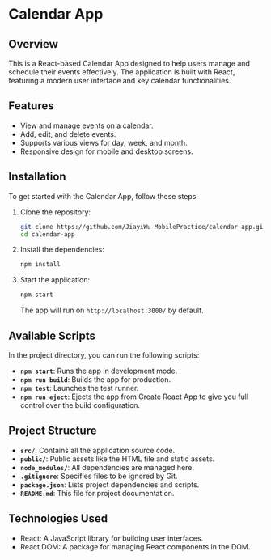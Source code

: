 
# Calendar App

## Overview

This is a React-based Calendar App designed to help users manage and schedule their events effectively. The application is built with React, featuring a modern user interface and key calendar functionalities.

## Features

- View and manage events on a calendar.
- Add, edit, and delete events.
- Supports various views for day, week, and month.
- Responsive design for mobile and desktop screens.

## Installation

To get started with the Calendar App, follow these steps:

1. Clone the repository:

   ```bash
   git clone https://github.com/JiayiWu-MobilePractice/calendar-app.git
   cd calendar-app
   ```

2. Install the dependencies:

   ```bash
   npm install
   ```

3. Start the application:

   ```bash
   npm start
   ```

   The app will run on `http://localhost:3000/` by default.

## Available Scripts

In the project directory, you can run the following scripts:

- **`npm start`**: Runs the app in development mode.
- **`npm run build`**: Builds the app for production.
- **`npm test`**: Launches the test runner.
- **`npm run eject`**: Ejects the app from Create React App to give you full control over the build configuration.

## Project Structure

- **`src/`**: Contains all the application source code.
- **`public/`**: Public assets like the HTML file and static assets.
- **`node_modules/`**: All dependencies are managed here.
- **`.gitignore`**: Specifies files to be ignored by Git.
- **`package.json`**: Lists project dependencies and scripts.
- **`README.md`**: This file for project documentation.

## Technologies Used

- React: A JavaScript library for building user interfaces.
- React DOM: A package for managing React components in the DOM.
